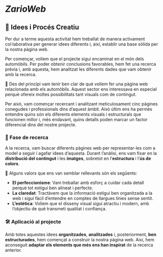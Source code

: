 # ***ZarioWeb***

## 💭 Idees i Procés Creatiu

Per dur a terme aquesta activitat hem treballat de manera activament col·laborativa per generar idees diferents i, així, establir una base sòlida per la nostra pàgina web. 

Per començar, volíem que el projecte sigui encaminat en el món dels automòbils. Per poder obtenir conclusions favorables, hem fet una recerca prèvia i, amb aquesta, hem analitzat les diferents dades que vam obtenir amb la recerca.

🚗 Des del principi vam tenir ben clar de què volíem fer una pàgina web relacionada amb els automòbils. Aquest sector ens interessava en especial perquè ofereix moltes possibilitats tant visuals com de contingut. 

Per això, vam començar recercant i analitzant meticulosament cinc pàgines conegudes i professionals dins d’aquest àmbit. Això últim ens ha permès entendre quins són els diferents elements visuals i estructurals que funcionen millor i, més endavant, quins detalls poden marcar un factor diferencial dins del nostre projecte.

### 🔎 Fase de recerca

A la recerca, vam buscar diferents pàgines web per representar-les com a model a seguir i agafar idees d’aquesta. Durant l’anàlisi, ens vam fixar en la **distribució del contingut** i les **imatges**, sobretot en l’**estructura** i l’**ús de colors**.

📌 Alguns valors que ens van semblar rellevants són els següents:

- **El perfeccionisme**: Vam treballar amb esforç a cuidar cada detall perquè tot estigui ben alineat i perfecte.
- **La claredat**: Tractàvem que la informació estigui ben organitzada a la web i sigui fàcil d’entendre en comptes de llargues línies sense sentit.
- **L’estètica**: Volíem que el disseny visual sigui atractiu i modern, amb l’objectiu de què transmeti qualitat i confiança.

### 🛠️ Aplicació al projecte

Amb totes aquestes idees **organitzades**, **analitzades** i, posteriorment, **ben estructurades**, hem començat a construir la nostra pàgina web. Així, hem aconseguit **adaptar els elements que més ens han inspirat** de la recerca anterior.
